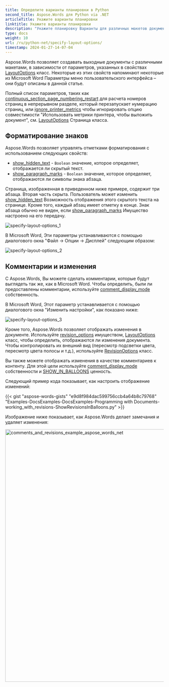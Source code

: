 ```yaml
---
title: Определите варианты планировки в Python
second_title: Aspose.Words для Python via .NET
articleTitle: Укажите варианты планировки
linktitle: Укажите варианты планировки
description: "Укажите планировку Варианты для различных макетов документов с использованием Python."
type: docs
weight: 10
url: /ru/python-net/specify-layout-options/
timestamp: 2024-01-27-14-07-04
---
```


Aspose.Words позволяет создавать выходные документы с различными макетами, в зависимости от параметров, указанных в свойствах [LayoutOptions](https://reference.aspose.com/words/python-net/aspose.words.layout/layoutoptions/) класс. Некоторые из этих свойств напоминают некоторые из Microsoft Word Параметры меню пользовательского интерфейса – они будут описаны в данной статье.

Полный список параметров, таких как [continuous_section_page_numbering_restart](https://reference.aspose.com/words/python-net/aspose.words.layout/layoutoptions/continuous_section_page_numbering_restart/) для расчета номеров страниц в непрерывном разделе, который перезапускает нумерацию страниц, или [ignore_printer_metrics](https://reference.aspose.com/words/python-net/aspose.words.layout/layoutoptions/ignore_printer_metrics/) чтобы игнорировать опцию совместимости "Использовать метрики принтера, чтобы выложить документ", см. [LayoutOptions](https://reference.aspose.com/words/python-net/aspose.words.layout/layoutoptions/) Страница класса.

## Форматирование знаков

Aspose.Words позволяет управлять отметками форматирования с использованием следующих свойств:

- [show_hidden_text](https://reference.aspose.com/words/python-net/aspose.words.layout/layoutoptions/show_hidden_text/) - `Boolean` значение, которое определяет, отображается ли скрытый текст.
- [show_paragraph_marks](https://reference.aspose.com/words/python-net/aspose.words.layout/layoutoptions/show_paragraph_marks/) - `Boolean` значение, которое определяет, отображаются ли символы знака абзаца.

Страница, изображенная в приведенном ниже примере, содержит три абзаца. Вторая часть скрыта. Пользователь может изменить [show_hidden_text](https://reference.aspose.com/words/python-net/aspose.words.layout/layoutoptions/show_hidden_text/) Возможность отображения этого скрытого текста на странице. Кроме того, каждый абзац имеет отметку в конце. Знак абзаца обычно не виден, если [show_paragraph_marks](https://reference.aspose.com/words/python-net/aspose.words.layout/layoutoptions/show_paragraph_marks/) Имущество настроено на его передачу.

![specify-layout-options_1](/words/python-net/specify-layout-options/specify-layout-options-1.png)

В Microsoft Word, Эти параметры устанавливаются с помощью диалогового окна "Файл → Опции → Дисплей" следующим образом:

![specify-layout-options_2](/words/python-net/specify-layout-options/specify-layout-options-2.jpg)

## Комментарии и изменения

С Aspose.Words, Вы можете сделать комментарии, которые будут выглядеть так же, как в Microsoft Word. Чтобы определить, были ли предоставлены комментарии, используйте [comment_display_mode](https://reference.aspose.com/words/python-net/aspose.words.layout/layoutoptions/comment_display_mode/) собственность.

В Microsoft Word, Этот параметр устанавливается с помощью диалогового окна "Изменить настройки", как показано ниже:

![specify-layout-options_3](/words/python-net/specify-layout-options/specify-layout-options-3.jpg)

Кроме того, Aspose.Words позволяет отображать изменения в документе. Используйте [revision_options](https://reference.aspose.com/words/python-net/aspose.words.layout/layoutoptions/revision_options/) имуществом, [LayoutOptions](https://reference.aspose.com/words/python-net/aspose.words.layout/layoutoptions/) класс, чтобы определить, отображаются ли изменения документа. Чтобы контролировать их внешний вид (пересмотр подсветки цвета, пересмотр цвета полосы и т.д.), используйте [RevisionOptions](https://reference.aspose.com/words/python-net/aspose.words.layout/revisionoptions/) класс.

Вы также можете отображать изменения в качестве комментариев к контенту. Для этой цели используйте [comment_display_mode](https://reference.aspose.com/words/python-net/aspose.words.layout/layoutoptions/comment_display_mode/) собственности и [SHOW_IN_BALLOONS](https://reference.aspose.com/words/python-net/aspose.words.layout/commentdisplaymode/#show_in_balloons) ценность.

Следующий пример кода показывает, как настроить отображение изменений:

{{< gist "aspose-words-gists" "e9d8f984dac599756ccb4a64b8c79768" "Examples-DocsExamples-DocsExamples-Programming with Documents-working_with_revisions-ShowRevisionsInBalloons.py" >}}

Изображение ниже показывает, как Aspose.Words делает замечания и удаляет изменения:

<img src="/words/python-net/specify-layout-options/specify-layout-options-4.png" alt="comments_and_revisions_example_aspose_words_net" style="width:800px"/>
